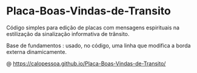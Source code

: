 # Placa-Boas-Vindas-de-Transito

Código simples para edição de placas com mensagens espirituais na estilização da sinalização informativa de trânsito.

Base de fundamentos : usado, no código, uma linha que modifica a borda externa dinamicamente.

@ https://calopessoa.github.io/Placa-Boas-Vindas-de-Transito/
